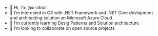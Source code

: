 - 👋 Hi, I’m @o-afridi
- 👀 I’m interested in C# with .NET Framework and .NET Core devlopment and architecting solution on Microsoft Azure Cloud.
- 🌱 I’m currently learning Desig Patterns and Solution architecture
- 💞️ I’m looking to collaborate on open source projects

<!---
o-afridi/o-afridi is a ✨ special ✨ repository because its `README.md` (this file) appears on your GitHub profile.
You can click the Preview link to take a look at your changes.
--->
